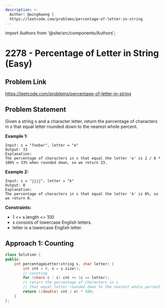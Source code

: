 ```yaml
---
description: >-
  Author: @wingkwong |
  https://leetcode.com/problems/percentage-of-letter-in-string
---
```


import Authors from '@site/src/components/Authors';

# 2278 - Percentage of Letter in String (Easy)

## Problem Link

https://leetcode.com/problems/percentage-of-letter-in-string

## Problem Statement

Given a string s and a character letter, return the percentage of characters in s that equal letter rounded down to the nearest whole percent.

**Example 1:**

```
Input: s = "foobar", letter = "o"
Output: 33
Explanation:
The percentage of characters in s that equal the letter 'o' is 2 / 6 * 100% = 33% when rounded down, so we return 33.
```

**Example 2:**

```
Input: s = "jjjj", letter = "k"
Output: 0
Explanation:
The percentage of characters in s that equal the letter 'k' is 0%, so we return 0.
```

**Constraints:**

- 1 <= s.length <= 100
- s consists of lowercase English letters.
- letter is a lowercase English letter.

## Approach 1: Counting

<Authors names="@wingkwing"/>

```cpp
class Solution {
public:
    int percentageLetter(string s, char letter) {
        int cnt = 0, n = s.size();
        // counting
        for (char& c : s) cnt += (c == letter);
        // return the percentage of characters in s 
        // that equal letter rounded down to the nearest whole percent
        return ((double) cnt / n) * 100;
    }
};
```